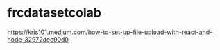 # frcdatasetcolab
https://kris101.medium.com/how-to-set-up-file-upload-with-react-and-node-32972dec90d0